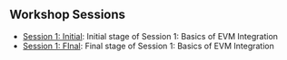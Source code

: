 ## Workshop Sessions

- [Session 1: Initial](https://github.com/vidalpaul/bws-workshops/tree/1-initial-basics-of-evm-integration): Initial stage of Session 1: Basics of EVM Integration
- [Session 1: FInal](https://github.com/vidalpaul/bws-workshops/tree/1-final-basics-of-evm-integration): Final stage of Session 1: Basics of EVM Integration
